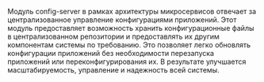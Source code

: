 Модуль config-server в рамках архитектуры микросервисов отвечает за централизованное управление 
конфигурациями приложений. Этот модуль предоставляет возможность хранить конфигурационные файлы 
в централизованном репозитории и предоставлять их другим компонентам системы по требованию. 
Это позволяет легко обновлять конфигурации приложений без необходимости перезапуска приложений 
или переконфигурирования их. 
В результате улучшается масштабируемость, управление и надежность всей системы.
